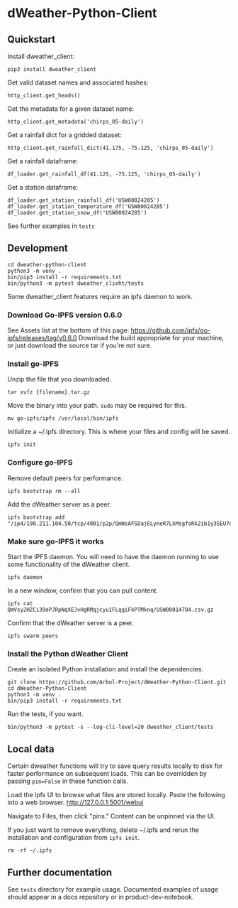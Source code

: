 # dWeather-Python-Client

## Quickstart

Install dweather_client:

    pip3 install dweather_client
    
Get valid dataset names and associated hashes:

    http_client.get_heads()
    
Get the metadata for a given dataset name:

    http_client.get_metadata('chirps_05-daily')
    
Get a rainfall dict for a gridded dataset:

    http_client.get_rainfall_dict(41.175, -75.125, 'chirps_05-daily')

Get a rainfall dataframe:

    df_loader.get_rainfall_df(41.125, -75.125, 'chirps_05-daily')
    
Get a station dataframe:

    df_loader.get_station_rainfall_df('USW00024285')
    df_loader.get_station_temperature_df('USW00024285')
    df_loader.get_station_snow_df('USW00024285')

See further examples in `tests`

## Development

    cd dweather-python-client
    python3 -m venv .
    bin/pip3 install -r requirements.txt
    bin/python3 -m pytest dweather_clieht/tests

Some dweather_client features require an ipfs daemon to work.

### Download Go-IPFS version 0.6.0
See Assets list at the bottom of this page: https://github.com/ipfs/go-ipfs/releases/tag/v0.6.0
Download the build appropriate for your machine, or just download the source tar if you're not sure.

### Install go-IPFS

Unzip the file that you downloaded.

    tar xvfz {filename}.tar.gz

Move the binary into your path. `sudo` may be required for this.

    mv go-ipfs/ipfs /usr/local/bin/ipfs

Initialize a ~/.ipfs directory. This is where your files and config will be saved.

    ipfs init

### Configure go-IPFS

Remove default peers for performance.

    ipfs bootstrap rm --all

Add the dWeather server as a peer.

    ipfs bootstrap add  "/ip4/198.211.104.50/tcp/4001/p2p/QmWsAFSDajELyneR7LkMsgfaRk2ib1y3SEU7nQuXSNPsQV"

### Make sure go-IPFS it works

Start the IPFS daemon. You will need to have the daemon running to use some functionality of the dWeather client.

    ipfs daemon

In a new window, confirm that you can pull content.

    ipfs cat QmVsy2HZCi39ePJRpNqXEJvHgRMqjcyu1FLqgiFkPTMknq/USW00014704.csv.gz

Confirm that the dWeather server is a peer.

    ipfs swarm peers

### Install the Python dWeather Client

Create an isolated Python installation and install the dependencies.

    git clone https://github.com/Arbol-Project/dWeather-Python-Client.git
    cd dWeather-Python-Client
    python3 -m venv .
    bin/pip3 install -r requirements.txt

Run the tests, if you want.

    bin/python3 -m pytest -s --log-cli-level=20 dweather_client/tests

## Local data

Certain dweather functions will try to save query results locally to disk for faster performance on subsequent loads. This can be overridden by passing `pin=False` in these function calls.

Load the ipfs UI to browse what files are stored locally. Paste the following into a web browser. http://127.0.0.1:5001/webui

Navigate to Files, then click "pins." Content can be unpinned via the UI.

If you just want to remove everything, delete ~/.ipfs and rerun the installation and configuration from `ipfs init`.

    rm -rf ~/.ipfs

## Further documentation

See `tests` directory for example usage. Documented examples of usage should appear in a docs repository or in product-dev-notebook.
